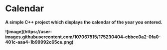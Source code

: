 # Calendar

<b>A simple C++ project which displays the calendar of the year you entered.
  
  
 <b>
![image](https://user-images.githubusercontent.com/107067515/175230404-cbbce0a2-0fa0-401c-aaa4-1b99992c65ce.png)
